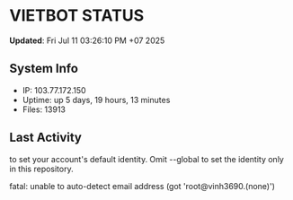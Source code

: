 # VIETBOT STATUS
**Updated**: Fri Jul 11 03:26:10 PM +07 2025

## System Info
- IP: 103.77.172.150
- Uptime: up 5 days, 19 hours, 13 minutes
- Files: 13913

## Last Activity

to set your account's default identity.
Omit --global to set the identity only in this repository.

fatal: unable to auto-detect email address (got 'root@vinh3690.(none)')
